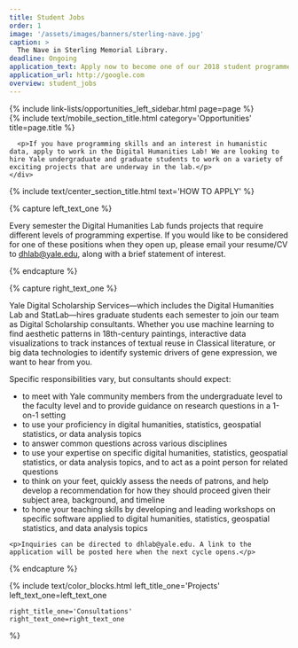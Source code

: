 ```yaml
---
title: Student Jobs
order: 1
image: '/assets/images/banners/sterling-nave.jpg'
caption: >
  The Nave in Sterling Memorial Library.
deadline: Ongoing
application_text: Apply now to become one of our 2018 student programmers or designers.
application_url: http://google.com
overview: student_jobs
---
```


<div class='center-column post'>
  <div class='two-column-container one-third-width hide-left'>
    <div class='left-column'>
      {% include link-lists/opportunities_left_sidebar.html page=page %}
    </div>
    <div class='right-column'>
      {% include text/mobile_section_title.html
        category='Opportunities'
        title=page.title
      %}

      <p>If you have programming skills and an interest in humanistic data, apply to work in the Digital Humanities Lab! We are looking to hire Yale undergraduate and graduate students to work on a variety of exciting projects that are underway in the lab.</p>
    </div>
  </div>

  {% include text/center_section_title.html
    text='HOW TO APPLY'
  %}

  {% capture left_text_one %}
    <p>Every semester the Digital Humanities Lab funds projects that require different levels of programming expertise. If you would like to be considered for one of these positions when they open up, please email your resume/CV to dhlab@yale.edu, along with a brief statement of interest.
    </p>
  {% endcapture %}

  {% capture right_text_one %}
    <p>Yale Digital Scholarship Services—which includes the Digital Humanities Lab and StatLab—hires graduate students each semester to join our team as Digital Scholarship consultants. Whether you use machine learning to find aesthetic patterns in 18th-century paintings, interactive data visualizations to track instances of textual reuse in Classical literature, or big data technologies to identify systemic drivers of gene expression, we want to hear from you.</p>
    <p>Specific responsibilities vary, but consultants should expect:
      <ul>
        <li>to meet with Yale community members from the undergraduate level to the faculty level and to provide guidance on research questions in a 1-on-1 setting
        </li>
        <li>to use your proficiency in digital humanities, statistics, geospatial statistics, or data analysis topics</li>
        <li>to answer common questions across various disciplines</li>
        <li>to use your expertise on specific digital humanities, statistics, geospatial statistics, or data analysis topics, and to act as a point person for related questions</li>
        <li>to think on your feet, quickly assess the needs of patrons, and help develop a recommendation for how they should proceed given their subject area, background, and timeline</li>
        <li>to hone your teaching skills by developing and leading workshops on specific software applied to digital humanities, statistics, geospatial statistics, and data analysis topics</li>
      </ul>
    </p>
    
    <p>Inquiries can be directed to dhlab@yale.edu. A link to the application will be posted here when the next cycle opens.</p>
  {% endcapture %}

  {% include text/color_blocks.html
    left_title_one='Projects'
    left_text_one=left_text_one

    right_title_one='Consultations'
    right_text_one=right_text_one

  %}

</div>